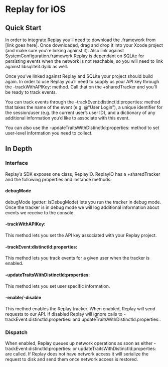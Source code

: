 # Replay for iOS

## Quick Start

In order to integrate Replay you’ll need to download the .framework from [link goes here]. Once downloaded, drag and drop it into your Xcode project (and make sure you’re linking against it). Also link against SystemConfiguration.framework Replay is dependant on SQLite for persisting events when the network is not reachable, so you will need to link against libsqlite3.dylib as well.

Once you’ve linked against Replay and SQLite your project should build again. In order to use Replay you’ll need to supply us your API key through the -trackWithAPIKey: method. Call that on the +sharedTracker and you’ll be ready to track events.

You can track events through the -trackEvent:distinctId:properties: method that takes the name of the event (e.g. @“User Login”), a unique identifier for the session/user (e.g. the current user’s user ID), and a dictionary of any additional information you’d like to associate with this event.

You can also use the -updateTraitsWithDistinctId:properties: method to set user-level information you need to collect.

## In Depth

### Interface

Replay’s SDK exposes one class, ReplayIO. ReplayIO has a +sharedTracker and the following properties and instance methods:

#### debugMode

debugMode (getter: isDebugMode) lets you run the tracker in debug mode. Once the tracker is in debug mode we will log additional information about events we receive to the console.

#### -trackWithAPIKey:

This method lets you set the API key associated with your Replay project.

#### -trackEvent:distinctId:properties:

This method lets you track events for a given user when the tracker is enabled.

#### -updateTraitsWithDistinctId:properties: 

This method lets you set user specific information.

#### -enable/-disable

This method enables the Replay tracker. When enabled, Replay will send requests to our API. If disabled Replay will ignore calls to -trackEvent:distinctId:properties: and updateTraitsWithDistinctId:properties:.

### Dispatch

When enabled, Replay queues up network operations as soon as either -trackEvent:distinctId:properties: or updateTraitsWithDistinctId:properties: are called. If Replay does not have network access it will serialize the request to disk and send them once network access is restored. 
